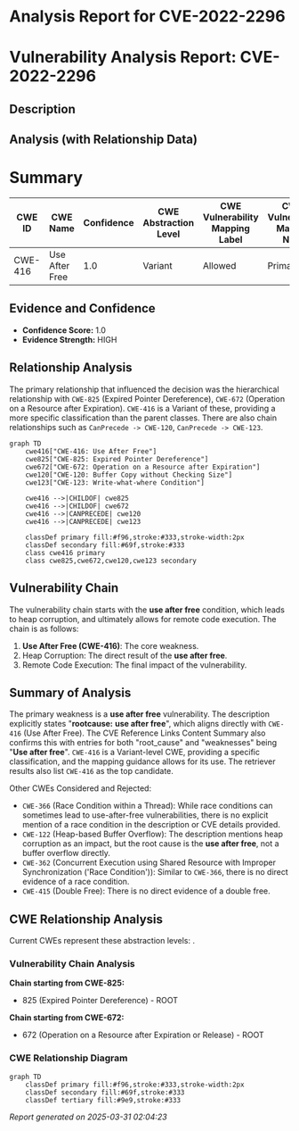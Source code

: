 # Analysis Report for CVE-2022-2296

# Vulnerability Analysis Report: CVE-2022-2296

## Description



## Analysis (with Relationship Data)

# Summary
| CWE ID | CWE Name | Confidence | CWE Abstraction Level | CWE Vulnerability Mapping Label | CWE-Vulnerability Mapping Notes |
|---|---|---|---|---|---|
| CWE-416 | Use After Free | 1.0 | Variant | Allowed | Primary CWE |

## Evidence and Confidence

*   **Confidence Score:** 1.0
*   **Evidence Strength:** HIGH

## Relationship Analysis
The primary relationship that influenced the decision was the hierarchical relationship with `CWE-825` (Expired Pointer Dereference), `CWE-672` (Operation on a Resource after Expiration). `CWE-416` is a Variant of these, providing a more specific classification than the parent classes. There are also chain relationships such as `CanPrecede -> CWE-120`, `CanPrecede -> CWE-123`.

```mermaid
graph TD
    cwe416["CWE-416: Use After Free"]
    cwe825["CWE-825: Expired Pointer Dereference"]
    cwe672["CWE-672: Operation on a Resource after Expiration"]
    cwe120["CWE-120: Buffer Copy without Checking Size"]
    cwe123["CWE-123: Write-what-where Condition"]
    
    cwe416 -->|CHILDOF| cwe825
    cwe416 -->|CHILDOF| cwe672
    cwe416 -->|CANPRECEDE| cwe120
    cwe416 -->|CANPRECEDE| cwe123
    
    classDef primary fill:#f96,stroke:#333,stroke-width:2px
    classDef secondary fill:#69f,stroke:#333
    class cwe416 primary
    class cwe825,cwe672,cwe120,cwe123 secondary
```

## Vulnerability Chain
The vulnerability chain starts with the **use after free** condition, which leads to heap corruption, and ultimately allows for remote code execution. The chain is as follows:
1.  **Use After Free (CWE-416)**: The core weakness.
2.  Heap Corruption: The direct result of the **use after free**.
3.  Remote Code Execution: The final impact of the vulnerability.

## Summary of Analysis
The primary weakness is a **use after free** vulnerability. The description explicitly states "**rootcause:** **use after free**", which aligns directly with `CWE-416` (Use After Free). The CVE Reference Links Content Summary also confirms this with entries for both "root\_cause" and "weaknesses" being "**Use after free**". `CWE-416` is a Variant-level CWE, providing a specific classification, and the mapping guidance allows for its use. The retriever results also list `CWE-416` as the top candidate.

Other CWEs Considered and Rejected:
*   `CWE-366` (Race Condition within a Thread): While race conditions can sometimes lead to use-after-free vulnerabilities, there is no explicit mention of a race condition in the description or CVE details provided.
*   `CWE-122` (Heap-based Buffer Overflow): The description mentions heap corruption as an impact, but the root cause is the **use after free**, not a buffer overflow directly.
*   `CWE-362` (Concurrent Execution using Shared Resource with Improper Synchronization ('Race Condition')): Similar to `CWE-366`, there is no direct evidence of a race condition.
*    `CWE-415` (Double Free): There is no direct evidence of a double free.


## CWE Relationship Analysis

Current CWEs represent these abstraction levels: .


### Vulnerability Chain Analysis

**Chain starting from CWE-825:**
- 825 (Expired Pointer Dereference) - ROOT


**Chain starting from CWE-672:**
- 672 (Operation on a Resource after Expiration or Release) - ROOT



### CWE Relationship Diagram

```mermaid
graph TD
    classDef primary fill:#f96,stroke:#333,stroke-width:2px
    classDef secondary fill:#69f,stroke:#333
    classDef tertiary fill:#9e9,stroke:#333
```



*Report generated on 2025-03-31 02:04:23*
